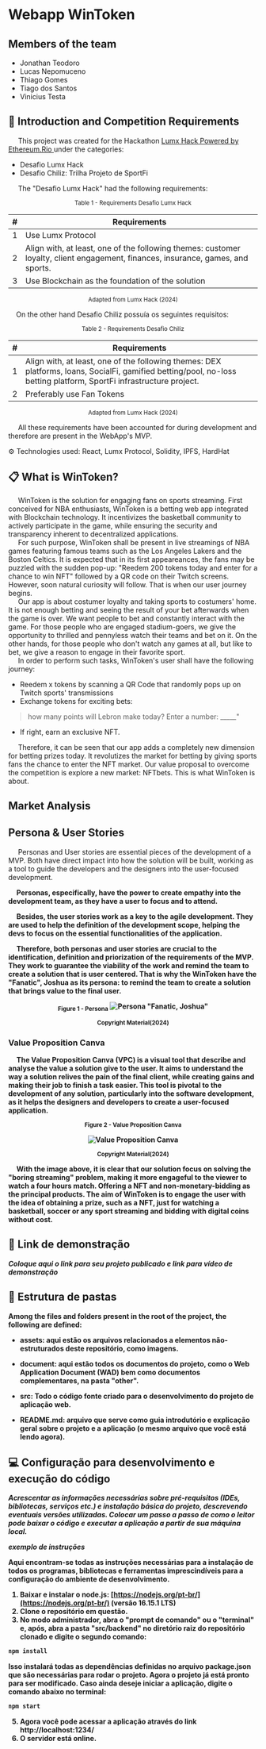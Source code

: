 # Webapp WinToken

## Members of the team
- Jonathan Teodoro
- Lucas Nepomuceno
- Thiago Gomes
- Tiago dos Santos
- Vinicius Testa


## 📝 Introduction and Competition Requirements

&nbsp;&nbsp;&nbsp;&nbsp; This project was created for the Hackathon <a href="https://www.lumx.io/pt/lumx-hack"> Lumx Hack Powered by Ethereum.Rio </a> under the categories:
- Desafio Lumx Hack
- Desafio Chiliz: Trilha Projeto de SportFi

&nbsp;&nbsp;&nbsp;&nbsp; The "Desafio Lumx Hack" had the following requirements:

<div align="center">
<sub>Table 1 - Requirements Desafio Lumx Hack</sub>

\# | Requirements
--- | ---
1 | Use Lumx Protocol
2 | Align with, at least, one of the following themes: customer loyalty, client engagement, finances, insurance, games, and sports.
3 | Use Blockchain as the foundation of the solution

<sup> Adapted from Lumx Hack (2024) </sup>
</div>

&nbsp;&nbsp;&nbsp;&nbsp;On the other hand Desafio Chiliz possuía os seguintes requisitos:

<div align="center">
<sub>Table 2 - Requirements Desafio Chiliz</sub>

\# | Requirements 
--- | ---
1 | Align with, at least, one of the following themes: DEX platforms, loans, SocialFi, gamified betting/pool, no-loss betting platform, SportFi infrastructure project.
2 | Preferably use Fan Tokens

<sup> Adapted from Lumx Hack (2024) </sup>
</div>

&nbsp;&nbsp;&nbsp;&nbsp; All these requirements have been accounted for during development and therefore are present in the WebApp's MVP.

⚙️ Technologies used: React, Lumx Protocol, Solidity, IPFS, HardHat

## 📋 What is WinToken?

&nbsp;&nbsp;&nbsp;&nbsp; WinToken is the solution for engaging fans on sports streaming. First conceived for NBA enthusiasts, WinToken is a betting web app integrated with Blockchain technology. It incentivizes the basketball community to actively participate in the game, while ensuring the security and transparency inherent to decentralized applications. <br>
&nbsp;&nbsp;&nbsp;&nbsp; For such purpose, WinToken shall be present in live streamings of NBA games featuring famous teams such as the Los Angeles Lakers and the Boston Celtics. It is expected that in its first appeareances, the fans may be puzzled with the sudden pop-up: "Reedem 200 tokens today and enter for a chance to win NFT" followed by a QR code on their Twitch screens. However, soon natural curiosity will follow. That is when our user journey begins. <br>
&nbsp;&nbsp;&nbsp;&nbsp; Our app is about costumer loyalty and taking sports to costumers' home. It is not enough betting and seeing the result of your bet afterwards when the game is over. We want people to bet and constantly interact with the game. For those people who are engaged stadium-goers, we give the opportunity to thrilled and pennyless watch their teams and bet on it. On the other hands, for those people who don't watch any games at all, but like to bet, we give a reason to engage in their favorite sport. <br>
&nbsp;&nbsp;&nbsp;&nbsp; In order to perform such tasks, WinToken's user shall have the following journey:
- Reedem x tokens by scanning a QR Code that randomly pops up on Twitch sports' transmissions
- Exchange tokens for exciting bets:
> how many points will Lebron make today? Enter a number: _____"
- If right, earn an exclusive NFT. 

&nbsp;&nbsp;&nbsp;&nbsp; Therefore, it can be seen that our app adds a completely new dimension for betting prizes today. It revolutizes the market for betting by giving sports fans the chance to enter the NFT market. Our value proposal to overcome the competition is explore a new market: NFTbets. This is what WinToken is about. 

## Market Analysis

## Persona & User Stories
&nbsp;&nbsp;&nbsp;&nbsp; Personas and User stories are essential pieces of the development of a MVP. Both have direct impact into how the solution will be built, working as a tool to guide the developers and the designers into the user-focused development. <b>

&nbsp;&nbsp;&nbsp;&nbsp; Personas, especifically, have the power to create empathy into the development team, as they have a user to focus and to attend. <b>

&nbsp;&nbsp;&nbsp;&nbsp; Besides, the user stories work as a key to the agile development. They are used to help the definition of the development scope, helping the devs to focus on the essential functionalities of the application. <b>

&nbsp;&nbsp;&nbsp;&nbsp; Therefore, both personas and user stories are crucial to the identification, definition and priorization of the requirements of the MVP. They work to guarantee the viability of the work and remind the team to create a solution that is user centered. That is why the WinToken have the "Fanatic", Joshua as its persona: to remind the team to create a solution that brings value to the final user.

<div align="center">
<sub>Figure 1 - Persona</sub>

<img alt='Persona "Fanatic, Joshua"' src='assets/Persona - WinToken.png'>

<sup> Copyright Material(2024) </sup>
</div>

### Value Proposition Canva
&nbsp;&nbsp;&nbsp;&nbsp; The Value Proposition Canva (VPC) is a visual tool that describe and analyse the value a solution give to the user. It aims to understand the way a solution relives the pain of the final client, while creating gains and making their job to finish a task easier. This tool is pivotal to the development of any solution, particularly into the software development, as it helps the designers and developers to create a user-focused application.

<div align='center'>

<sup>Figure 2 - Value Proposition Canva</sup>

<img alt='Value Proposition Canva' src='assets\VPC.png'>

<sub>Copyright Material(2024)</sub>

</div>

&nbsp;&nbsp;&nbsp;&nbsp; With the image above, it is clear that our solution focus on solving the "boring streaming" problem, making it more engageful to the viewer to watch a four hours match. Offering a NFT and non-monetary-bidding as the principal products. The aim of WinToken is to engage the user with the idea of obtaining a prize, such as a NFT, just for watching a basketball, soccer or any sport streaming and bidding with digital coins without cost.  


## 📝 Link de demonstração

_Coloque aqui o link para seu projeto publicado e link para vídeo de demonstração_

## 📁 Estrutura de pastas

Among the files and folders present in the root of the project, the following are defined:

- <b>assets</b>: aqui estão os arquivos relacionados a elementos não-estruturados deste repositório, como imagens.

- <b>document</b>: aqui estão todos os documentos do projeto, como o Web Application  Document (WAD) bem como documentos complementares, na pasta "other".

- <b>src</b>: Todo o código fonte criado para o desenvolvimento do projeto de aplicação web.

- <b>README.md</b>: arquivo que serve como guia introdutório e explicação geral sobre o projeto e a aplicação (o mesmo arquivo que você está lendo agora).

## 💻 Configuração para desenvolvimento e execução do código

*Acrescentar as informações necessárias sobre pré-requisitos (IDEs, bibliotecas, serviços etc.) e instalação básica do projeto, descrevendo eventuais versões utilizadas. Colocar um passo a passo de como o leitor pode baixar o código e executar a aplicação a partir de sua máquina local.*

*exemplo de instruções*

Aqui encontram-se todas as instruções necessárias para a instalação de todos os programas, bibliotecas e ferramentas imprescindíveis para a configuração do ambiente de desenvolvimento.

1. Baixar e instalar o node.js: [https://nodejs.org/pt-br/](https://nodejs.org/pt-br/) (versão 16.15.1 LTS)
2. Clone o repositório em questão.
3. No modo administrador, abra o "prompt de comando" ou o "terminal" e, após, abra a pasta "src/backend" no diretório raiz do repositório clonado e digite o segundo comando:

```sh
npm install
```

Isso instalará todas as dependências definidas no arquivo <b>package.json</b> que são necessárias para rodar o projeto. Agora o projeto já está pronto para ser modificado. Caso ainda deseje iniciar a aplicação, digite o comando abaixo no terminal:

```sh
npm start
```
5. Agora você pode acessar a aplicação através do link http://localhost:1234/
6. O servidor está online.

